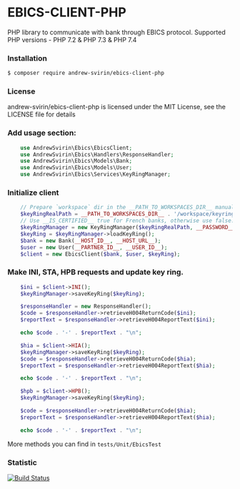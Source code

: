 # EBICS-CLIENT-PHP
PHP library to communicate with bank through EBICS protocol.
Supported PHP versions - PHP 7.2 & PHP 7.3 & PHP 7.4

### Installation
```bash
$ composer require andrew-svirin/ebics-client-php
```

### License
andrew-svirin/ebics-client-php is licensed under the MIT License, see the LICENSE file for details

### Add usage section:
```php
    use AndrewSvirin\Ebics\EbicsClient;
    use AndrewSvirin\Ebics\Handlers\ResponseHandler;
    use AndrewSvirin\Ebics\Models\Bank;
    use AndrewSvirin\Ebics\Models\User;
    use AndrewSvirin\Ebics\Services\KeyRingManager;
```

### Initialize client
```php
    // Prepare `workspace` dir in the __PATH_TO_WORKSPACES_DIR__ manually.
    $keyRingRealPath = __PATH_TO_WORKSPACES_DIR__ . '/workspace/keyring.json';
    // Use __IS_CERTIFIED__ true for French banks, otherwise use false.
    $keyRingManager = new KeyRingManager($keyRingRealPath, __PASSWORD__, __IS_CERTIFIED__);
    $keyRing = $keyRingManager->loadKeyRing();
    $bank = new Bank(__HOST_ID__, __HOST_URL__);
    $user = new User(__PARTNER_ID__, __USER_ID__);
    $client = new EbicsClient($bank, $user, $keyRing);
```

### Make INI, STA, HPB requests and update key ring.
```php
    $ini = $client->INI();
    $keyRingManager->saveKeyRing($keyRing);

    $responseHandler = new ResponseHandler();
    $code = $responseHandler->retrieveH004ReturnCode($ini);
    $reportText = $responseHandler->retrieveH004ReportText($ini);

    echo $code . '-' . $reportText . "\n";

    $hia = $client->HIA();
    $keyRingManager->saveKeyRing($keyRing);
    $code = $responseHandler->retrieveH004ReturnCode($hia);
    $reportText = $responseHandler->retrieveH004ReportText($hia);

    echo $code . '-' . $reportText . "\n";

    $hpb = $client->HPB();
    $keyRingManager->saveKeyRing($keyRing);

    $code = $responseHandler->retrieveH004ReturnCode($hia);
    $reportText = $responseHandler->retrieveH004ReportText($hia);

    echo $code . '-' . $reportText . "\n";
```

More methods you can find in `tests/Unit/EbicsTest`

### Statistic
[![Build Status](https://travis-ci.org/andrew-svirin/ebics-client-php.svg?branch=master)](https://travis-ci.org/andrew-svirin/ebics-client-php)
